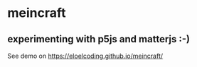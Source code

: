 # meincraft

## experimenting with p5js and matterjs :-)

See demo on https://eloelcoding.github.io/meincraft/
